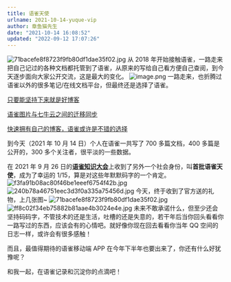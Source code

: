 ```yaml
---
title: 语雀天使
urlname: 2021-10-14-yuque-vip
author: 章鱼猫先生
date: "2021-10-14 16:08:52"
updated: "2022-09-12 17:07:26"
---
```


![71bacefe8f8723f9fb80df1dae35f02.jpg](https://shub-1251708715.cos.ap-guangzhou.myqcloud.com/elog-cookbook-img/FjymRUVCcoqMDJQzoNAL60HGnj3v.jpeg)
从 2018 年开始接触语雀，一路走来把自己记过的各种文档都托管到了语雀，从原来的写给自己看方便自己查阅，到今天逐步面向大家公开交流，这是最大的变化。
![image.png](https://shub-1251708715.cos.ap-guangzhou.myqcloud.com/elog-cookbook-img/FtSri7LrQFUK5QjFeBtuhW6_e1BV.png)
一路走来，也折腾过语雀以外的很多笔记/在线文档平台，但最终还是选择了语雀。

[只要能坚持下来就是好博客](https://mp.weixin.qq.com/s/-QuX-z4KlBNXUiRT92uVOA)

[语雀图片与七牛云之间的迁移同步](https://mp.weixin.qq.com/s/F4eu2rK6aiyVrsX_sJldPw)

[快速拥有自己的博客，语雀或许是不错的选择](https://mp.weixin.qq.com/s/ntOMVcsqfgDK_B7go16hcw)

到今天（2021 年 10 月 14 日）个人在语雀一共写了 700 多篇文档，400 多篇是公开的，300 多个关注者，很平淡的一些数据。

在 2021 年 9 月 26 日的[**语雀知识大会**](https://www.yuque.com/yuque/blog/iaidt8)上收到了另外一个社会身份，叫**首批语雀天使**，成为了幸运的 1/15，算是对这些年默默码字的一个肯定。
![f3fa91b08ac80f46be1eeef6754f42b.jpg](https://shub-1251708715.cos.ap-guangzhou.myqcloud.com/elog-cookbook-img/FsMA0G3DdG27_-nKrWT47BMwcOF5.jpeg)
![240b78a46751eec3d3f0a335a75456d.jpg](https://shub-1251708715.cos.ap-guangzhou.myqcloud.com/elog-cookbook-img/FlHRIckh5mJ7PFZFz2Y1Qb2n0vt1.jpeg)
今天，终于收到了官方送的礼物，上几张图\~
![71bacefe8f8723f9fb80df1dae35f02.jpg](https://shub-1251708715.cos.ap-guangzhou.myqcloud.com/elog-cookbook-img/FjymRUVCcoqMDJQzoNAL60HGnj3v.jpeg) ![ff8c02f34eb75882b81aae4b3024e4e.jpg](https://shub-1251708715.cos.ap-guangzhou.myqcloud.com/elog-cookbook-img/FnHN_g1qbAiZzaYON80lBraD16PH.jpeg)
未来不敢承诺什么，但至少还会坚持码码字，不管技术的还是生活，吐槽的还是失意的，若干年后当你回头看看你一路写过的东西，应该会有的心情吧。就好像你现在回去看看你当年 QQ 空间的日志一样，或许会有很多感触！

而且，最值得期待的语雀移动端 APP 在今年下半年也要出来了，你还有什么好犹豫呢？

和我一起，在语雀记录和沉淀你的点滴吧！
